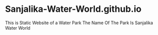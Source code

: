 # Sanjalika-Water-World.github.io
This is Static Website of a Water Park The Name Of The Park Is Sanjalika Water World
